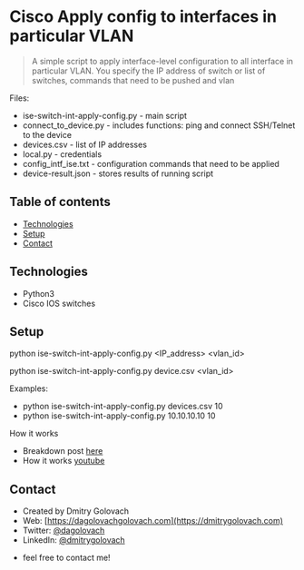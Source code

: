 # Cisco Apply config to interfaces in particular VLAN
> A simple script to apply interface-level configuration to all interface in particular VLAN.
> You specify the IP address of switch or list of switches, commands that need to be pushed and vlan

Files:
* ise-switch-int-apply-config.py - main script
* connect_to_device.py - includes functions: ping and connect SSH/Telnet to the device
* devices.csv - list of IP addresses
* local.py - credentials
* config_intf_ise.txt - configuration commands that need to be applied
* device-result.json - stores results of running script

## Table of contents
* [Technologies](#technologies)
* [Setup](#setup)
* [Contact](#contact)

## Technologies
* Python3
* Cisco IOS switches

## Setup
python ise-switch-int-apply-config.py <IP_address> <vlan_id>

python ise-switch-int-apply-config.py device.csv <vlan_id>

Examples:
* python ise-switch-int-apply-config.py devices.csv 10
* python ise-switch-int-apply-config.py 10.10.10.10 10

How it works
* Breakdown post [here](https://dmitrygolovach.com/python-apply-config-to-multiple-interfaces/)
* How it works [youtube](https://youtu.be/DfhimzoWDJA)


## Contact
* Created by Dmitry Golovach
* Web: [https://dagolovachgolovach.com](https://dmitrygolovach.com) 
* Twitter: [@dagolovach](https://twitter.com/dagolovach)
* LinkedIn: [@dmitrygolovach](https://www.linkedin.com/in/dmitrygolovach/)

- feel free to contact me!